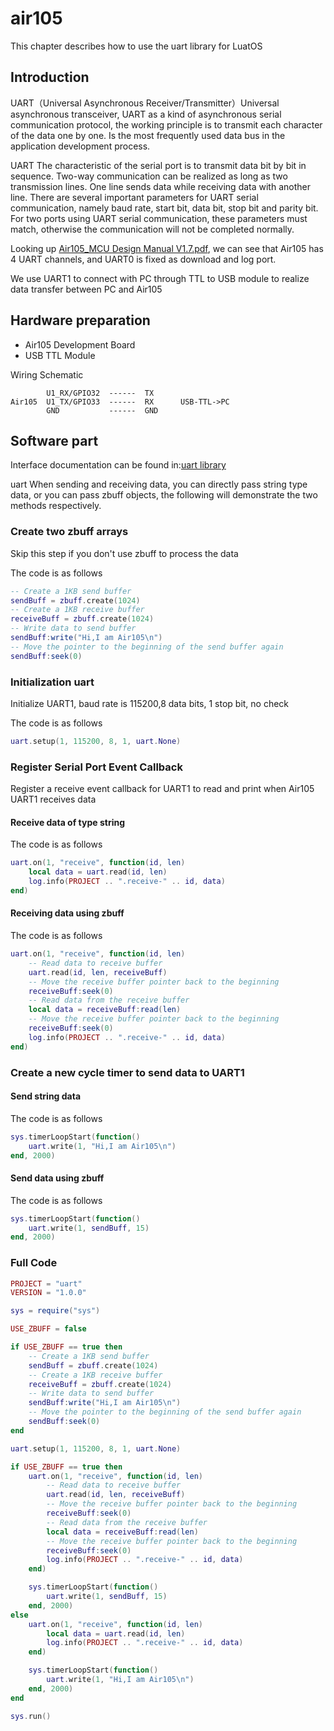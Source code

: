 # air105

This chapter describes how to use the uart library for LuatOS

## Introduction

UART（Universal Asynchronous Receiver/Transmitter）Universal asynchronous transceiver, UART as a kind of asynchronous serial communication protocol, the working principle is to transmit each character of the data one by one. Is the most frequently used data bus in the application development process.

UART The characteristic of the serial port is to transmit data bit by bit in sequence. Two-way communication can be realized as long as two transmission lines. One line sends data while receiving data with another line. There are several important parameters for UART serial communication, namely baud rate, start bit, data bit, stop bit and parity bit. For two ports using UART serial communication, these parameters must match, otherwise the communication will not be completed normally.

Looking up [Air105_MCU Design Manual V1.7.pdf](https://cdn.openluat-luatcommunity.openluat.com/attachment/20220513112445291_Air105_MCU设计手册V1.7.pdf), we can see that Air105 has 4 UART channels, and UART0 is fixed as download and log port.

We use UART1 to connect with PC through TTL to USB module to realize data transfer between PC and Air105

## Hardware preparation

+ Air105 Development Board
+ USB TTL Module

Wiring Schematic

```example
        U1_RX/GPIO32  ------  TX  
Air105  U1_TX/GPIO33  ------  RX      USB-TTL->PC
        GND           ------  GND
```

## Software part

Interface documentation can be found in:[uart library](https://openluat.github.io/luatos-wiki-en/api/uart.html)

uart When sending and receiving data, you can directly pass string type data, or you can pass zbuff objects, the following will demonstrate the two methods respectively.

### Create two zbuff arrays

Skip this step if you don't use zbuff to process the data

The code is as follows

```lua
-- Create a 1KB send buffer
sendBuff = zbuff.create(1024)
-- Create a 1KB receive buffer
receiveBuff = zbuff.create(1024)
-- Write data to send buffer
sendBuff:write("Hi,I am Air105\n")
-- Move the pointer to the beginning of the send buffer again
sendBuff:seek(0)
```

### Initialization uart

Initialize UART1, baud rate is 115200,8 data bits, 1 stop bit, no check

The code is as follows

```lua
uart.setup(1, 115200, 8, 1, uart.None)
```

### Register Serial Port Event Callback

Register a receive event callback for UART1 to read and print when Air105 UART1 receives data

#### Receive data of type string

The code is as follows

```lua
uart.on(1, "receive", function(id, len)
    local data = uart.read(id, len)
    log.info(PROJECT .. ".receive-" .. id, data)
end)

```

#### Receiving data using zbuff

The code is as follows

```lua
uart.on(1, "receive", function(id, len)
    -- Read data to receive buffer
    uart.read(id, len, receiveBuff)
    -- Move the receive buffer pointer back to the beginning
    receiveBuff:seek(0)
    -- Read data from the receive buffer
    local data = receiveBuff:read(len)
    -- Move the receive buffer pointer back to the beginning
    receiveBuff:seek(0)
    log.info(PROJECT .. ".receive-" .. id, data)
end)
```

### Create a new cycle timer to send data to UART1

#### Send string data

The code is as follows

```lua
sys.timerLoopStart(function()
    uart.write(1, "Hi,I am Air105\n")
end, 2000)
```

#### Send data using zbuff

The code is as follows

```lua
sys.timerLoopStart(function()
    uart.write(1, sendBuff, 15)
end, 2000)
```

### Full Code

```lua
PROJECT = "uart"
VERSION = "1.0.0"

sys = require("sys")

USE_ZBUFF = false

if USE_ZBUFF == true then
    -- Create a 1KB send buffer
    sendBuff = zbuff.create(1024)
    -- Create a 1KB receive buffer
    receiveBuff = zbuff.create(1024)
    -- Write data to send buffer
    sendBuff:write("Hi,I am Air105\n")
    -- Move the pointer to the beginning of the send buffer again
    sendBuff:seek(0)
end

uart.setup(1, 115200, 8, 1, uart.None)

if USE_ZBUFF == true then
    uart.on(1, "receive", function(id, len)
        -- Read data to receive buffer
        uart.read(id, len, receiveBuff)
        -- Move the receive buffer pointer back to the beginning
        receiveBuff:seek(0)
        -- Read data from the receive buffer
        local data = receiveBuff:read(len)
        -- Move the receive buffer pointer back to the beginning
        receiveBuff:seek(0)
        log.info(PROJECT .. ".receive-" .. id, data)
    end)

    sys.timerLoopStart(function()
        uart.write(1, sendBuff, 15)
    end, 2000)
else
    uart.on(1, "receive", function(id, len)
        local data = uart.read(id, len)
        log.info(PROJECT .. ".receive-" .. id, data)
    end)

    sys.timerLoopStart(function()
        uart.write(1, "Hi,I am Air105\n")
    end, 2000)
end

sys.run()

```
